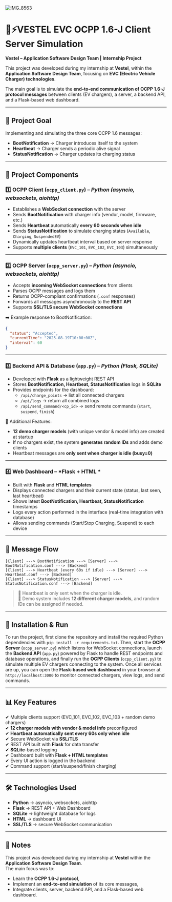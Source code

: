 
![IMG_8563](https://github.com/user-attachments/assets/0b3bf6af-47cb-401c-8f19-85343a0675e3)


# 🚗⚡VESTEL EVC OCPP 1.6-J Client Server Simulation  

**Vestel – Application Software Design Team | Internship Project**  

This project was developed during my internship at **Vestel**, within the **Application Software Design Team**, focusing on **EVC (Electric Vehicle Charger) technologies**.  

The main goal is to simulate the **end-to-end communication of OCPP 1.6-J protocol messages** between clients (EV chargers), a server, a backend API, and a Flask-based web dashboard.  

---

## 🎯 Project Goal  
Implementing and simulating the three core OCPP 1.6 messages:  

- **BootNotification** → Charger introduces itself to the system  
- **Heartbeat** → Charger sends a periodic alive signal  
- **StatusNotification** → Charger updates its charging status  

---

## 🧩 Project Components  

### 1️⃣ OCPP Client (`ocpp_client.py`) – *Python (asyncio, websockets, aiohttp)*  
- Establishes a **WebSocket connection** with the server  
- Sends **BootNotification** with charger info (vendor, model, firmware, etc.)  
- Sends **Heartbeat** automatically **every 60 seconds when idle**  
- Sends **StatusNotification** to simulate charging states (`Available`, `Charging`, `SuspendedEV`)  
- Dynamically updates heartbeat interval based on server response  
- Supports **multiple clients** (`EVC_101`, `EVC_102`, `EVC_103`) simultaneously  

---

### 2️⃣ OCPP Server (`ocpp_server.py`) – *Python (asyncio, websockets, aiohttp)*  
- Accepts **incoming WebSocket connections** from clients  
- Parses OCPP messages and logs them  
- Returns OCPP-compliant confirmations (`.conf` responses)  
- Forwards all messages asynchronously to the **REST API**  
- Supports **SSL/TLS secure WebSocket connections**  

➡️ Example response to BootNotification:  
```json
{
  "status": "Accepted",
  "currentTime": "2025-08-19T10:00:00Z",
  "interval": 60
}
```  

---

### 3️⃣ Backend API & Database (`app.py`) – *Python (Flask, SQLite)*  
- Developed with **Flask** as a lightweight REST API  
- Stores **BootNotification, Heartbeat, StatusNotification** logs in **SQLite**  
- Provides endpoints for the dashboard:  
  - `/api/charge_points` → list all connected chargers  
  - `/api/logs` → return all combined logs  
  - `/api/send_command/<cp_id>` → send remote commands (`start`, `suspend`, `finish`)  

📌 Additional Features:  
- **12 demo charger models** (with unique vendor & model info) are created at startup  
- If no chargers exist, the system **generates random IDs** and adds demo clients  
- Heartbeat messages are **only sent when charger is idle (busy=0)**  

---

### 4️⃣ Web Dashboard – *Flask + HTML *  
- Built with **Flask** and **HTML templates** 
- Displays connected chargers and their current state (status, last seen, last heartbeat)  
- Shows latest **BootNotification, Heartbeat, StatusNotification** timestamps  
- Logs every action performed in the interface (real-time integration with database)  
- Allows sending commands (Start/Stop Charging, Suspend) to each device  

---

## 🔄 Message Flow  

```
[Client] ---> BootNotification ---> [Server] ---> BootNotification.conf ---> [Backend]
[Client] ---> Heartbeat (every 60s if idle) ---> [Server] ---> Heartbeat.conf ---> [Backend]
[Client] ---> StatusNotification ---> [Server] ---> StatusNotification.conf ---> [Backend]
```

> 🔹 Heartbeat is only sent when the charger is idle.  
> 🔹 Demo system includes **12 different charger models**, and random IDs can be assigned if needed.  

---

## 🚀 Installation & Run  

To run the project, first clone the repository and install the required Python dependencies with `pip install -r requirements.txt`. Then, start the **OCPP Server** (`ocpp_server.py`) which listens for WebSocket connections, launch the **Backend API** (`app.py`) powered by Flask to handle REST endpoints and database operations, and finally run the **OCPP Clients** (`ocpp_client.py`) to simulate multiple EV chargers connecting to the system. Once all services are up, you can open the **Flask-based web dashboard** in your browser at `http://localhost:3000` to monitor connected chargers, view logs, and send commands.  

---

## 📊 Key Features  
✔ Multiple clients support (EVC_101, EVC_102, EVC_103 + random demo chargers)  
✔ **12 charger models with vendor & model info** preconfigured  
✔ **Heartbeat automatically sent every 60s only when idle**  
✔ Secure WebSocket via **SSL/TLS**  
✔ REST API built with **Flask** for data transfer  
✔ **SQLite**-based logging  
✔ Dashboard built with **Flask + HTML templates**  
✔ Every UI action is logged in the backend  
✔ Command support (start/suspend/finish charging)  

---

## 🛠️ Technologies Used  
- **Python** → asyncio, websockets, aiohttp  
- **Flask** → REST API + Web Dashboard  
- **SQLite** → lightweight database for logs  
- **HTML** → dashboard UI  
- **SSL/TLS** → secure WebSocket communication  

---

## 📌 Notes  
This project was developed during my internship at **Vestel** within the **Application Software Design Team**.  
The main focus was to:  
- Learn the **OCPP 1.6-J protocol**,  
- Implement an **end-to-end simulation** of its core messages,  
- Integrate clients, server, backend API, and a Flask-based web dashboard.  
